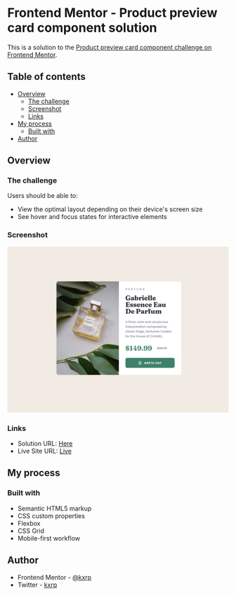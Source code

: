 # Frontend Mentor - Product preview card component solution

This is a solution to the [Product preview card component challenge on Frontend Mentor](https://www.frontendmentor.io/challenges/product-preview-card-component-GO7UmttRfa).

## Table of contents

- [Overview](#overview)
  - [The challenge](#the-challenge)
  - [Screenshot](#screenshot)
  - [Links](#links)
- [My process](#my-process)
  - [Built with](#built-with)
- [Author](#author)

## Overview

### The challenge

Users should be able to:

- View the optimal layout depending on their device's screen size
- See hover and focus states for interactive elements

### Screenshot

![shot](./images/lorem_ipsum.png)

### Links

- Solution URL: [Here](https://github.com/kxrn0/Front-End-Challenges/tree/main/product_preview_card_component)
- Live Site URL: [Live](https://kxrn0.github.io/Front-End-Challenges/product_preview_card_component/index.html)

## My process

### Built with

- Semantic HTML5 markup
- CSS custom properties
- Flexbox
- CSS Grid
- Mobile-first workflow

## Author

- Frontend Mentor - [@kxrp](https://www.frontendmentor.io/profile/kxrp)
- Twitter - [kxrp](https://twitter.com/_by_me_0x177)